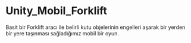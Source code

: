 # Unity_Mobil_Forklift
Basit bir Forklift aracı ile belirli kutu objelerinin engelleri aşarak bir yerden bir yere taşınması sağladığımız mobil bir oyun.
